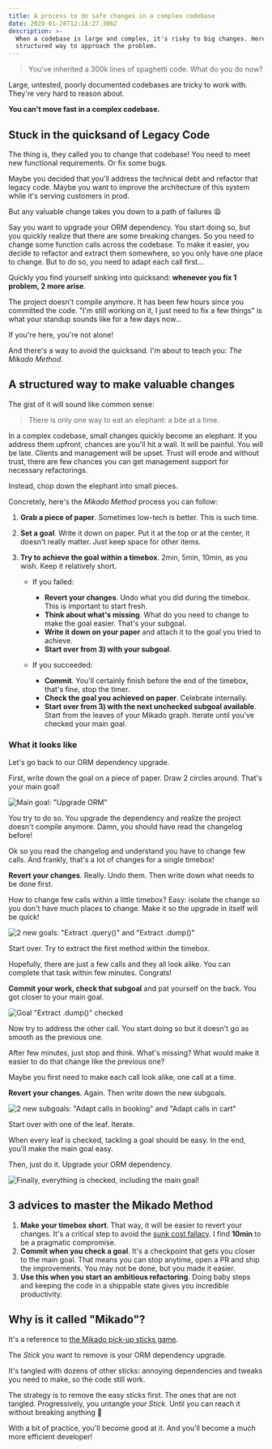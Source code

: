 ```yaml
---
title: A process to do safe changes in a complex codebase
date: 2020-01-28T12:18:27.306Z
description: >-
  When a codebase is large and complex, it's risky to big changes. Here's a
  structured way to approach the problem.
---
```

> You've inherited a 300k lines of spaghetti code. What do you do now?

Large, untested, poorly documented codebases are tricky to work with. They're very hard to reason about.

**You can't move fast in a complex codebase.**

## Stuck in the quicksand of Legacy Code

The thing is, they called you to change that codebase! You need to meet new functional requirements. Or fix some bugs.

Maybe you decided that you'll address the technical debt and refactor that legacy code. Maybe you want to improve the architecture of this system while it's serving customers in prod.

But any valuable change takes you down to a path of failures 😩

Say you want to upgrade your ORM dependency. You start doing so, but you quickly realize that there are some breaking changes. So you need to change some function calls across the codebase. To make it easier, you decide to refactor and extract them somewhere, so you only have one place to change. But to do so, you need to adapt each call first…

Quickly you find yourself sinking into quicksand: **whenever you fix 1 problem, 2 more arise**.

The project doesn't compile anymore. It has been few hours since you committed the code. "I'm still working on it, I just need to fix a few things" is what your standup sounds like for a few days now…

If you're here, you're not alone!

And there's a way to avoid the quicksand. I'm about to teach you: *The Mikado Method*.

## A structured way to make valuable changes

The gist of it will sound like common sense:

> There is only one way to eat an elephant: a bite at a time.

In a complex codebase, small changes quickly become an elephant. If you address them upfront, chances are you'll hit a wall. It will be painful. You will be late. Clients and management will be upset. Trust will erode and without trust, there are few chances you can get management support for necessary refactorings.

Instead, chop down the elephant into small pieces.

Concretely, here's the *Mikado Method* process you can follow:

1. **Grab a piece of paper**. Sometimes low-tech is better. This is such time.
2. **Set a goal**. Write it down on paper. Put it at the top or at the center, it doesn't really matter. Just keep space for other items.
3. **Try to achieve the goal within a timebox**. 2min, 5min, 10min, as you wish. Keep it relatively short.

   * If you failed:

     * **Revert your changes**. Undo what you did during the timebox. This is important to start fresh.
     * **Think about what's missing**. What do you need to change to make the goal easier. That's your subgoal.
     * **Write it down on your paper** and attach it to the goal you tried to achieve.
     * **Start over from 3) with your subgoal**.
   * If you succeeded:

     * **Commit**. You'll certainly finish before the end of the timebox, that's fine, stop the timer.
     * **Check the goal you achieved on paper**. Celebrate internally.
     * **Start over from 3) with the next unchecked subgoal available**. Start from the leaves of your Mikado graph. Iterate until you've checked your main goal.

### What it looks like

Let's go back to our ORM dependency upgrade.

First, write down the goal on a piece of paper. Draw 2 circles around. That's your main goal!

![Main goal: "Upgrade ORM"](/assets/mikado-method-step1.jpg)

You try to do so. You upgrade the dependency and realize the project doesn't compile anymore. Damn, you should have read the changelog before!

Ok so you read the changelog and understand you have to change few calls. And frankly, that's a lot of changes for a single timebox!

**Revert your changes**. Really. Undo them. Then write down what needs to be done first.

How to change few calls within a little timebox? Easy: isolate the change so you don't have much places to change. Make it so the upgrade in itself will be quick!

![2 new goals: "Extract .query()" and "Extract .dump()"](/assets/mikado-method-step2.jpg)

Start over. Try to extract the first method within the timebox.

Hopefully, there are just a few calls and they all look alike. You can complete that task within few minutes. Congrats!

**Commit your work, check that subgoal** and pat yourself on the back. You got closer to your main goal.

![Goal "Extract .dump()" checked](/assets/mikado-method-step3.jpg)

Now try to address the other call. You start doing so but it doesn't go as smooth as the previous one.

After few minutes, just stop and think. What's missing? What would make it easier to do that change like the previous one?

Maybe you first need to make each call look alike, one call at a time.

**Revert your changes**. Again. Then write down the new subgoals.

![2 new subgoals: "Adapt calls in booking" and "Adapt calls in cart"](/assets/mikado-method-step4.jpg)

Start over with one of the leaf. Iterate.

When every leaf is checked, tackling a goal should be easy. In the end, you'll make the main goal easy.

Then, just do it. Upgrade your ORM dependency.

![Finally, everything is checked, including the main goal!](/assets/mikado-method-step5.jpg)

## 3 advices to master the Mikado Method

1. **Make your timebox short**. That way, it will be easier to revert your changes. It's a critical step to avoid the [sunk cost fallacy](https://en.wikipedia.org/wiki/Sunk_cost). I find **10min** to be a pragmatic compromise.
2. **Commit when you check a goal**. It's a checkpoint that gets you closer to the main goal. That means you can stop anytime, open a PR and ship the improvements. You may not be done, but you made it easier.
3. **Use this when you start an ambitious refactoring**. Doing baby steps and keeping the code in a shippable state gives you incredible productivity.

## Why is it called "Mikado"?

It's a reference to [the Mikado pick-up sticks game](https://en.wikipedia.org/wiki/Mikado_%28game%29).

The *Stick* you want to remove is your ORM dependency upgrade.

It's tangled with dozens of other sticks: annoying dependencies and tweaks you need to make, so the code still work.

The strategy is to remove the easy sticks first. The ones that are not tangled. Progressively, you untangle your *Stick*. Until you can reach it without breaking anything 🎉

With a bit of practice, you'll become good at it. And you'll become a much more efficient developer!
